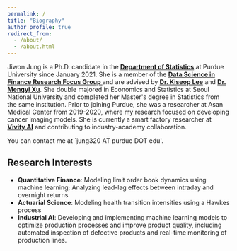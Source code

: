 ```yaml
---
permalink: /
title: "Biography"
author_profile: true
redirect_from: 
  - /about/
  - /about.html
---
```


Jiwon Jung is a Ph.D. candidate in the <a href="https://www.stat.purdue.edu/" target="_blank"> <b>Department of Statistics</b></a> at Purdue University since January 2021. She is a member of the <a href="https://sites.google.com/view/purdue-dsfi/home" target="_blank"> <b>Data Science in Finance Research Focus Group </b></a> and are advised by <a href="https://www.stat.purdue.edu/~kiseop/" target="_blank"><b>Dr. Kiseop Lee</b></a> and <a href="https://sites.google.com/view/mxu/home?_ga=2.50296166.1710331856.1676529185-1031281822.1663908437" target="_blank"><b> Dr. Mengyi Xu</b></a>. 
      She double majored in Economics and Statistics at Seoul National University and completed her Master's degree in Statistics from the same institution. Prior to joining Purdue, she was a researcher at Asan Medical Center from 2019-2020, where my research focused on developing cancer imaging models. She is currently a smart factory researcher at <a href=" https://vivity.ai/" target="_blank"><b>Vivity AI</b></a> and contributing to industry-academy collaboration.

  You can contact me at `jung320 AT purdue DOT edu'.
      
Research Interests
------
* <b>Quantitative Finance</b>: Modeling limit order book dynamics using machine learning; Analyzing lead-lag effects between intraday and overnight returns  
* <b>Actuarial Science</b>: Modeling health transition intensities using a Hawkes process  
* <b>Industrial AI</b>: Developing and implementing machine learning models to optimize production processes and improve product quality, including automated inspection of defective products and real-time monitoring of production lines. 
 

